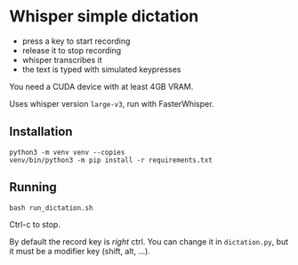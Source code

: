 # Whisper simple dictation

- press a key to start recording
- release it to stop recording
- whisper transcribes it
- the text is typed with simulated keypresses

You need a CUDA device with at least 4GB VRAM.

Uses whisper version `large-v3`, run with FasterWhisper.


## Installation

```
python3 -m venv venv --copies
venv/bin/python3 -m pip install -r requirements.txt
```

## Running

```
bash run_dictation.sh
```

Ctrl-c to stop.

By default the record key is *right* ctrl. You can change it in `dictation.py`, but it must be a modifier key (shift, alt, ...).